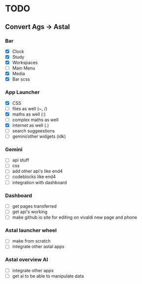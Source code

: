 # TODO
## Convert Ags -> Astal
### Bar
- [x] Clock
- [x] Study
- [x] Workspaces
- [ ] Main Menu
- [x] Media
- [x] Bar scss
### App Launcher
- [x] CSS
- [ ] files as well (~, /)
- [x] maths as well (:)
- [ ] complex maths as well
- [x] internet as well (.)
- [ ] search suggeestions
- [ ] gemini/other widgets (idk)
### Gemini
- [ ] api stuff
- [ ] css
- [ ] add other api's like end4
- [ ] codeblocks like end4
- [ ] integration with dashboard
### Dashboard
- [ ] get pages transferred
- [ ] get api's working
- [ ] make github io site for editing on vivaldi new page and phone
### Astal launcher wheel
- [ ] make from scratch
- [ ] integrate other astal apps
### Astal overview AI
- [ ] integrate other apps
- [ ] get ai to be able to manipulate data
